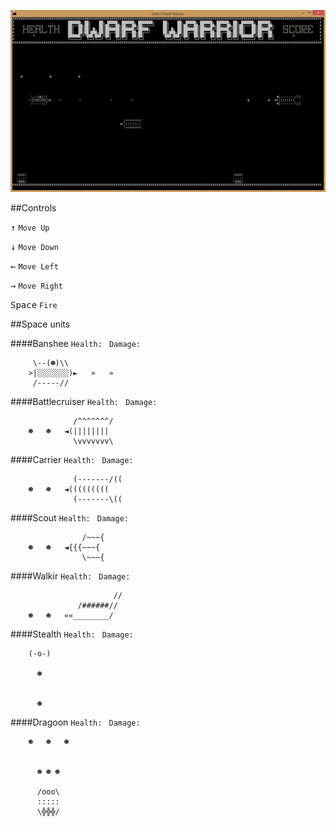 ![DwarfWarrior](https://github.com/PavelDobranov/TA-Teamwork-CSharp-Part-Two/blob/master/DwarfWarrior.PNG?raw=true)

##Controls

<kbd>↑</kbd> `Move Up`

<kbd>↓</kbd> `Move Down`

<kbd>←</kbd> `Move Left`

<kbd>→</kbd> `Move Right`

<kbd>Space</kbd> `Fire`

##Space units

####Banshee
`Health: ` `Damage: `
```
	 \--(☻)\\
	>|░░░░░░░)►   »   »
	 /-----//
```

####Battlecruiser
`Health: ` `Damage: `
```
	          /^^^^^^^/
	☻   ☻   ◄(||||||||
	          \vvvvvvv\
```

####Carrier
`Health: ` `Damage: `
```
	          (-------/((
	☻   ☻   ◄(((((((((
	          (-------\((
```

####Scout
`Health: ` `Damage: `
```
	            /~~~{
	☻   ☻   ◄{{{~~~{
	            \~~~{
```

####Walkir
`Health: ` `Damage: `
```
	                   //
	           /######//
	☻   ☻   ««________/
```

####Stealth
`Health: ` `Damage: `
```
	(-o-)

	  ☻


	  ☻
```

####Dragoon
`Health: ` `Damage: `
```
	☻   ☻   ☻


	  ☻ ☻ ☻

	  /ooo\
	  :::::
	  \╬╬╬/
```